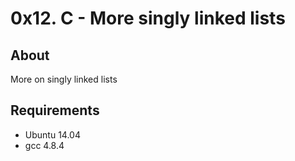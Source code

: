 # 0x12. C - More singly linked lists
## About
More on singly linked lists
## Requirements
- Ubuntu 14.04
- gcc 4.8.4

